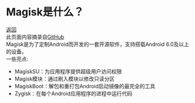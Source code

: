 # Magisk是什么？
[返回](index.md)<br>
此页面内容摘录自[GitHub](https://github.com/topjohnwu/Magisk)<br>
Magisk是为了定制Android而开发的一套开源软件，支持搭载Android 6.0及以上的设备。<br>
一些亮点:
- MagiskSU：为应用程序提供超级用户访问权限
- Magisk模块：通过刷入模块以修改只读分区
- MagiskBoot：解包和重打包Android启动镜像的最完全的工具
- Zygisk：在每个Android应用程序的进程中运行代码
